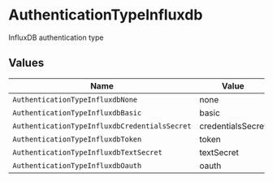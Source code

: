 # AuthenticationTypeInfluxdb

InfluxDB authentication type


## Values

| Name                                          | Value                                         |
| --------------------------------------------- | --------------------------------------------- |
| `AuthenticationTypeInfluxdbNone`              | none                                          |
| `AuthenticationTypeInfluxdbBasic`             | basic                                         |
| `AuthenticationTypeInfluxdbCredentialsSecret` | credentialsSecret                             |
| `AuthenticationTypeInfluxdbToken`             | token                                         |
| `AuthenticationTypeInfluxdbTextSecret`        | textSecret                                    |
| `AuthenticationTypeInfluxdbOauth`             | oauth                                         |